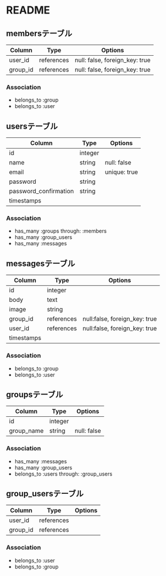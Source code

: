 # README

## membersテーブル

|Column|Type|Options|
|------|----|-------|
|user_id|references|null: false, foreign_key: true|
|group_id|references|null: false, foreign_key: true|

### Association
- belongs_to :group
- belongs_to :user

## usersテーブル

|Column|Type|Options|
|------|----|-------|
|id|integer|
|name|string|null: false|
|email|string|unique: true|
|password|string|
|password_confirmation|string|
|timestamps|

### Association
- has_many :groups through: :members
- has_many :group_users
- has_many :messages

## messagesテーブル

|Column|Type|Options|
|------|----|-------|
|id|integer|
|body|text|
|image|string|
|group_id|references|null:false, foreign_key: true|
|user_id|references|null:false, foreign_key: true|
|timestamps|

### Association
- belongs_to :group
- belongs_to :user

## groupsテーブル

|Column|Type|Options|
|------|----|-------|
|id|integer|
|group_name|string|null: false|

### Association
- has_many :messages
- has_many :group_users
- belongs_to :users through: :group_users

## group_usersテーブル

|Column|Type|Options|
|------|----|-------|
|user_id|references|
|group_id|references|

### Association
- belongs_to :user
- belongs_to :group
